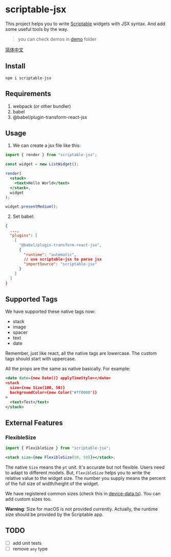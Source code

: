 # scriptable-jsx

This project helps you to write [Scriptable](https://scriptable.app/) widgets with JSX syntax. And add some useful tools by the way.

> you can check demos in [demo](https://github.com/maoqxxmm/scriptable-jsx/tree/master/demo) folder

[简体中文](https://github.com/maoqxxmm/scriptable-jsx/blob/master/README_zh-CN.md)

## Install

`npm i scriptable-jsx`

## Requirements

1. webpack (or other bundler)
2. babel
3. @babel/plugin-transform-react-jsx

## Usage

1. We can create a jsx file like this:

```jsx
import { render } from "scriptable-jsx";

const widget = new ListWidget();

render(
  <stack>
    <text>Hello World</text>
  </stack>,
  widget
);

widget.presentMedium();
```

2. Set babel:

```json
{
  ...,
  "plugins": [
    [
      "@babel/plugin-transform-react-jsx",
      {
        "runtime": "automatic",
        // use scriptable-jsx to parse jsx
        "importSource": "scriptable-jsx"
      }
    ]
  ]
}
```

## Supported Tags

We have supported these native tags now:

- stack
- image
- spacer
- text
- date

Remember, just like react, all the native tags are lowercase. The custom tags should start with uppercase.

All the props are the same as native basically. For example:

```xml
<date date={new Date()} applyTimeStyle></date>
<stack
  size={new Size(100, 50)}
  backgroundColor={new Color("#ff0000")}
>
  <text>Test</text>
</stack>
```

## External Features

### FlexibleSize

```jsx
import { FlexibleSize } from "scriptable-jsx";

<stack size={new FlexibleSize(50, 50)}></stack>;
```

The native `Size` means the `pt` unit. It's accurate but not flexible. Users need to adapt to different models. But, `FlexibleSize` helps you to write the relative value to the widget size. The number you supply means the percent of the full size of width/height of the widget.

We have registered common sizes (check this in [device-data.ts](https://github.com/maoqxxmm/scriptable-jsx/blob/master/src/utils/size/device-data.ts)). You can add custom sizes too.

**Warning**: Size for macOS is not provided currently. Actually, the runtime size should be provided by the Scriptable app.

## TODO

- [ ] add unit tests
- [ ] remove `any` type
